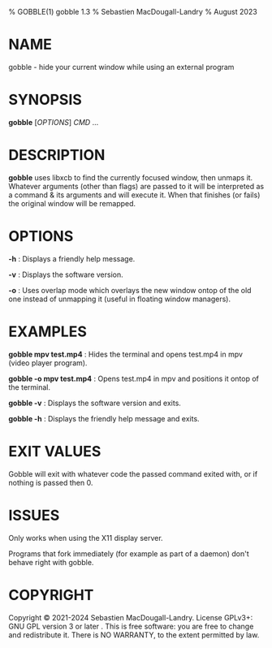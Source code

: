 % GOBBLE(1) gobble 1.3
% Sebastien MacDougall-Landry
% August 2023

# NAME
gobble - hide your current window while using an external program

# SYNOPSIS
**gobble** [*OPTIONS*] *CMD* ...

# DESCRIPTION
**gobble** uses libxcb to find the currently focused window, then unmaps it. Whatever arguments (other than flags) are passed to it will be interpreted as a command & its arguments and will execute it. When that finishes (or fails) the original window will be remapped.

# OPTIONS
**-h**
: Displays a friendly help message.

**-v**
: Displays the software version.

**-o**
: Uses overlap mode which overlays the new window ontop of the old one instead of unmapping it (useful in floating window managers).

# EXAMPLES
**gobble mpv test.mp4**
: Hides the terminal and opens test.mp4 in mpv (video player program).

**gobble -o mpv test.mp4**
: Opens test.mp4 in mpv and positions it ontop of the terminal.

**gobble -v**
: Displays the software version and exits.

**gobble -h**
: Displays the friendly help message and exits.

# EXIT VALUES
Gobble will exit with whatever code the passed command exited with, or if nothing is passed then 0.


# ISSUES
Only works when using the X11 display server.

Programs that fork immediately (for example as part of a daemon) don't behave right with gobble.

# COPYRIGHT
Copyright © 2021-2024 Sebastien MacDougall-Landry. License GPLv3+: GNU GPL version 3 or later . This is free software: you are free to change and redistribute it. There is NO WARRANTY, to the extent permitted by law.
